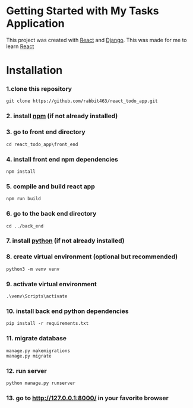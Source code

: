 # Getting Started with My Tasks Application

This project was created with [React](https://reactjs.org/) and [Django](https://www.djangoproject.com/).
This was made for me to learn [React](https://reactjs.org/)

# Installation

### 1.clone this repository

    git clone https://github.com/rabbit463/react_todo_app.git

### 2. install [npm](https://www.npmjs.com/get-npm) (if not already installed)

### 3. go to front end directory

    cd react_todo_app\front_end

### 4. install front end npm dependencies

    npm install

### 5. compile and build react app

    npm run build

### 6. go to the back end directory

    cd ../back_end

### 7. install [python](https://www.python.org/downloads/) (if not already installed)

### 8. create virtual environment (optional but recommended)

    python3 -m venv venv

### 9. activate virtual environment

    .\venv\Scripts\activate

### 10. install back end python dependencies

    pip install -r requirements.txt

### 11. migrate database

    manage.py makemigrations
    manage.py migrate

### 12. run server

    python manage.py runserver

### 13. go to http://127.0.0.1:8000/ in your favorite browser
